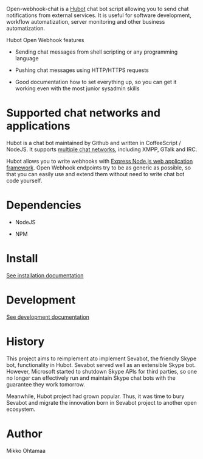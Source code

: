 
Open-webhook-chat is a [Hubot](https://hubot.github.com/) chat bot script allowing you
to send chat notifications from external services.
It is useful for software development, workflow automatization, server monitoring
and other business automatization.

Hubot Open Webhook features

* Sending chat messages from shell scripting or any programming language

* Pushing chat messages using HTTP/HTTPS requests

* Good documentation how to set everything up, so you can get it working even with the most junior sysadmin skills

# Supported chat networks and applications

Hubot is a chat bot maintained by Github and written in CoffeeScript / NodeJS.
It supports [multiple chat networks](https://github.com/github/hubot/blob/master/docs/adapters.md), including XMPP,
GTalk and IRC.

Hubot allows you to write webhooks with [Express Node.js web application framework](http://expressjs.com/).
Open Webhook endpoints try to be as generic as possible, so that you can easily use
and extend them without need to write chat bot code yourself.

# Dependencies

* NodeJS

* NPM

# Install

[See installation documentation](docs/install.md)

# Development

[See development documentation](docs/development.md)

# History

This project aims to reimplement ato implement Sevabot, the friendly Skype bot, functionality in Hubot.
Sevabot served well as an extensible Skype bot. However, Microsoft started to shutdown Skype APIs for third parties, so one no longer can effectively run and maintain Skype chat bots with the guarantee they work tomorrow.

Meanwhile, Hubot project had grown popular. Thus, it was time to bury Sevabot and migrate the innovation
born in Sevabot project to another open ecosystem.

# Author

Mikko Ohtamaa
